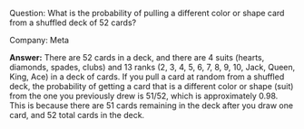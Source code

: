 Question: What is the probability of pulling a different color or shape card from a shuffled deck of 52 cards?

Company: Meta

**Answer:**
There are 52 cards in a deck, and there are 4 suits (hearts, diamonds, spades, clubs) and 13 ranks (2, 3, 4, 5, 6, 7, 8, 9, 10, Jack, Queen, King, Ace) in a deck of cards. If you pull a card at random from a shuffled deck, the probability of getting a card that is a different color or shape (suit) from the one you previously drew is 51/52, which is approximately 0.98. This is because there are 51 cards remaining in the deck after you draw one card, and 52 total cards in the deck.